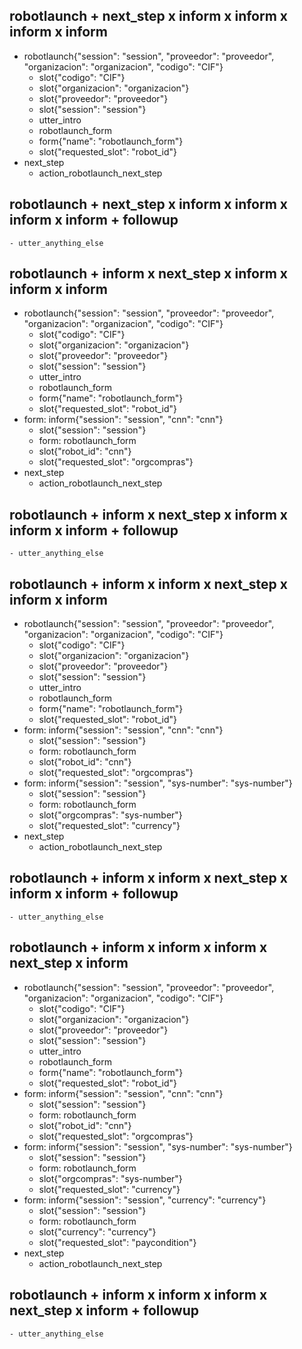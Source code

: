 ## robotlaunch + next_step x inform x inform x inform x inform
* robotlaunch{"session": "session", "proveedor": "proveedor", "organizacion": "organizacion", "codigo": "CIF"}
    - slot{"codigo": "CIF"}
    - slot{"organizacion": "organizacion"}
    - slot{"proveedor": "proveedor"}
    - slot{"session": "session"}
    - utter_intro
    - robotlaunch_form
    - form{"name": "robotlaunch_form"}
    - slot{"requested_slot": "robot_id"}
* next_step
    - action_robotlaunch_next_step

## robotlaunch + next_step x inform x inform x inform x inform + followup
    - utter_anything_else

## robotlaunch + inform x next_step x inform x inform x inform
* robotlaunch{"session": "session", "proveedor": "proveedor", "organizacion": "organizacion", "codigo": "CIF"}
    - slot{"codigo": "CIF"}
    - slot{"organizacion": "organizacion"}
    - slot{"proveedor": "proveedor"}
    - slot{"session": "session"}
    - utter_intro
    - robotlaunch_form
    - form{"name": "robotlaunch_form"}
    - slot{"requested_slot": "robot_id"}
* form: inform{"session": "session", "cnn": "cnn"}
    - slot{"session": "session"}
    - form: robotlaunch_form
    - slot{"robot_id": "cnn"}
    - slot{"requested_slot": "orgcompras"}
* next_step
    - action_robotlaunch_next_step

## robotlaunch + inform x next_step x inform x inform x inform + followup
    - utter_anything_else

## robotlaunch + inform  x inform x next_step x inform x inform
* robotlaunch{"session": "session", "proveedor": "proveedor", "organizacion": "organizacion", "codigo": "CIF"}
    - slot{"codigo": "CIF"}
    - slot{"organizacion": "organizacion"}
    - slot{"proveedor": "proveedor"}
    - slot{"session": "session"}
    - utter_intro
    - robotlaunch_form
    - form{"name": "robotlaunch_form"}
    - slot{"requested_slot": "robot_id"}
* form: inform{"session": "session", "cnn": "cnn"}
    - slot{"session": "session"}
    - form: robotlaunch_form
    - slot{"robot_id": "cnn"}
    - slot{"requested_slot": "orgcompras"}
* form: inform{"session": "session", "sys-number": "sys-number"}
    - slot{"session": "session"}
    - form: robotlaunch_form
    - slot{"orgcompras": "sys-number"}
    - slot{"requested_slot": "currency"}
* next_step
    - action_robotlaunch_next_step

## robotlaunch + inform  x inform x next_step x inform x inform + followup
    - utter_anything_else

## robotlaunch + inform x inform x inform x next_step x inform
* robotlaunch{"session": "session", "proveedor": "proveedor", "organizacion": "organizacion", "codigo": "CIF"}
    - slot{"codigo": "CIF"}
    - slot{"organizacion": "organizacion"}
    - slot{"proveedor": "proveedor"}
    - slot{"session": "session"}
    - utter_intro
    - robotlaunch_form
    - form{"name": "robotlaunch_form"}
    - slot{"requested_slot": "robot_id"}
* form: inform{"session": "session", "cnn": "cnn"}
    - slot{"session": "session"}
    - form: robotlaunch_form
    - slot{"robot_id": "cnn"}
    - slot{"requested_slot": "orgcompras"}
* form: inform{"session": "session", "sys-number": "sys-number"}
    - slot{"session": "session"}
    - form: robotlaunch_form
    - slot{"orgcompras": "sys-number"}
    - slot{"requested_slot": "currency"}
* form: inform{"session": "session", "currency": "currency"}
    - slot{"session": "session"}
    - form: robotlaunch_form
    - slot{"currency": "currency"}
    - slot{"requested_slot": "paycondition"}
* next_step
    - action_robotlaunch_next_step

## robotlaunch + inform x inform x inform x next_step x inform + followup
    - utter_anything_else

